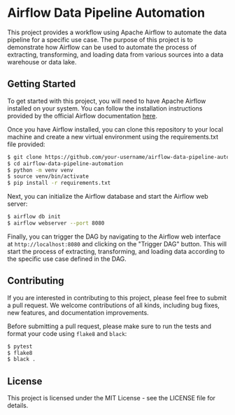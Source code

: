 # Airflow Data Pipeline Automation

This project provides a workflow using Apache Airflow to automate the data pipeline for a specific use case. The purpose of this project is to demonstrate how Airflow can be used to automate the process of extracting, transforming, and loading data from various sources into a data warehouse or data lake.

## Getting Started

To get started with this project, you will need to have Apache Airflow installed on your system. You can follow the installation instructions provided by the official Airflow documentation [here](https://airflow.apache.org/docs/apache-airflow/stable/start/index.html).

Once you have Airflow installed, you can clone this repository to your local machine and create a new virtual environment using the requirements.txt file provided:
```bash
$ git clone https://github.com/your-username/airflow-data-pipeline-automation.git
$ cd airflow-data-pipeline-automation
$ python -m venv venv
$ source venv/bin/activate
$ pip install -r requirements.txt
```

Next, you can initialize the Airflow database and start the Airflow web server: 
```bash
$ airflow db init
$ airflow webserver --port 8080
```

Finally, you can trigger the DAG by navigating to the Airflow web interface at `http://localhost:8080` and clicking on the "Trigger DAG" button. This will start the process of extracting, transforming, and loading data according to the specific use case defined in the DAG.


## Contributing

If you are interested in contributing to this project, please feel free to submit a pull request. We welcome contributions of all kinds, including bug fixes, new features, and documentation improvements.

Before submitting a pull request, please make sure to run the tests and format your code using `flake8` and `black`:
```bash
$ pytest
$ flake8
$ black .
```
## License

This project is licensed under the MIT License - see the LICENSE file for details.
